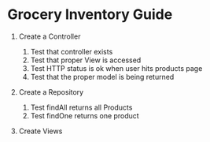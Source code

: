 # Grocery Inventory Guide

1. Create a Controller
    1. Test that controller exists
    1. Test that proper View is accessed
    1. Test HTTP status is ok when user hits products page
    1. Test that the proper model is being returned

1. Create a Repository
    1. Test findAll returns all Products
    1. Test findOne returns one product

1. Create Views